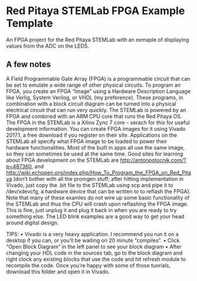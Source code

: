 # Red Pitaya STEMLab  FPGA Example Template
An FPGA project for the Red Pitaya STEMLab with an exmaple of displaying values from the ADC on the LEDS.


## A few notes
A Field Programmable Gate Array (FPGA) is a programmable circuit that can be set to emulate a wide range of other physical circuits. To program an FPGA, you create an FPGA “Image” using a Hardware Description Language like Verlig, System Verilog, or VHDL (my preference). These programs, in combination with a block circuit diagram can be turned into a physical electrical circuit that can run very quickly. The STEMLab is powered by an FPGA and combined with an ARM CPU core that runs the Red Pitaya OS.
The FPGA in the STEMLab is a Xilinx Zync 7 core – serach for this for useful development information. You can create FPGA images for it using Vivado 2017.1, a free download if you register on their site.
Applications on the STEMLab all specify what FPGA image to be loaded to power their hardware functionalities. Most of the built in apps all use the same image, so they can sometimes be used at the same time.
Good sites for learning about FPGA development on the STEMLab are http://antonpotocnik.com/?p=487360, and   http://wiki.echopen.org/index.php/How_To_Program_the_FPGA_on_Red_Pitaya (don’t bother with all the promgen stuff; after hitting implementation in Vivado, just copy the .bit file to the STEMLab using scp and pipe it to /dev/xdevcfg, a hardware device that can be written to to reflash the FPGA).
Note that many of these examles do not wire up some basic functionality of the STEMLab and thus the CPU will crash upon reflashing the FPGA image. This is fine, just unplug it and plug it back in when you are ready to try something else.
The LED blink examples are a good way to get your head around digital design.

TIPS:
•	Vivado is a very heavy application. I recommend you run it on a desktop if you can, or you’ll be waiting on 20 minute “compiles”.
•	Click “Open Block Diagram” in the left panel to see your block diagram
•	After changing your HDL code in the sources tab, go to the block diagram and right clock any existing blocks that use the code and hit refresh module to recompile the code. 
Once you’re happy with some of those tuorials, download this folder and open it in Vivado.
